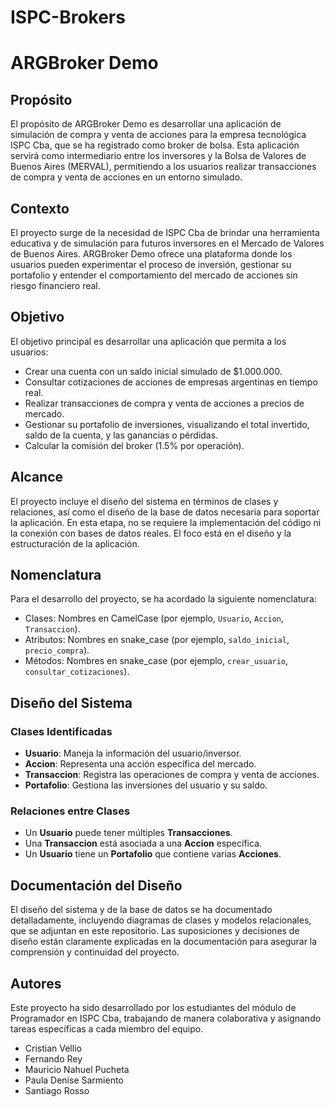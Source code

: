 # ISPC-Brokers
# ARGBroker Demo

## Propósito

El propósito de ARGBroker Demo es desarrollar una aplicación de simulación de compra y venta de acciones para la empresa tecnológica ISPC Cba, que se ha registrado como broker de bolsa. Esta aplicación servirá como intermediario entre los inversores y la Bolsa de Valores de Buenos Aires (MERVAL), permitiendo a los usuarios realizar transacciones de compra y venta de acciones en un entorno simulado.

## Contexto

El proyecto surge de la necesidad de ISPC Cba de brindar una herramienta educativa y de simulación para futuros inversores en el Mercado de Valores de Buenos Aires. ARGBroker Demo ofrece una plataforma donde los usuarios pueden experimentar el proceso de inversión, gestionar su portafolio y entender el comportamiento del mercado de acciones sin riesgo financiero real.

## Objetivo

El objetivo principal es desarrollar una aplicación que permita a los usuarios:
- Crear una cuenta con un saldo inicial simulado de $1.000.000.
- Consultar cotizaciones de acciones de empresas argentinas en tiempo real.
- Realizar transacciones de compra y venta de acciones a precios de mercado.
- Gestionar su portafolio de inversiones, visualizando el total invertido, saldo de la cuenta, y las ganancias o pérdidas.
- Calcular la comisión del broker (1.5% por operación).

## Alcance

El proyecto incluye el diseño del sistema en términos de clases y relaciones, así como el diseño de la base de datos necesaria para soportar la aplicación. En esta etapa, no se requiere la implementación del código ni la conexión con bases de datos reales. El foco está en el diseño y la estructuración de la aplicación.

## Nomenclatura

Para el desarrollo del proyecto, se ha acordado la siguiente nomenclatura:
- Clases: Nombres en CamelCase (por ejemplo, `Usuario`, `Accion`, `Transaccion`).
- Atributos: Nombres en snake_case (por ejemplo, `saldo_inicial`, `precio_compra`).
- Métodos: Nombres en snake_case (por ejemplo, `crear_usuario`, `consultar_cotizaciones`).

## Diseño del Sistema

### Clases Identificadas

- **Usuario**: Maneja la información del usuario/inversor.
- **Accion**: Representa una acción específica del mercado.
- **Transaccion**: Registra las operaciones de compra y venta de acciones.
- **Portafolio**: Gestiona las inversiones del usuario y su saldo.

### Relaciones entre Clases

- Un **Usuario** puede tener múltiples **Transacciones**.
- Una **Transaccion** está asociada a una **Accion** específica.
- Un **Usuario** tiene un **Portafolio** que contiene varias **Acciones**.

## Documentación del Diseño

El diseño del sistema y de la base de datos se ha documentado detalladamente, incluyendo diagramas de clases y modelos relacionales, que se adjuntan en este repositorio. Las suposiciones y decisiones de diseño están claramente explicadas en la documentación para asegurar la comprensión y continuidad del proyecto.

## Autores

Este proyecto ha sido desarrollado por los estudiantes del módulo de Programador en ISPC Cba, trabajando de manera colaborativa y asignando tareas específicas a cada miembro del equipo.

- Cristian Vellio
- Fernando Rey
- Mauricio Nahuel Pucheta
- Paula Denise Sarmiento
- Santiago Rosso
